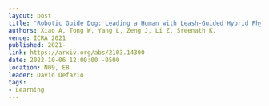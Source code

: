 ```yaml
---
layout: post
title: "Robotic Guide Dog: Leading a Human with Leash-Guided Hybrid Physical Interaction"
authors: Xiao A, Tong W, Yang L, Zeng J, Li Z, Sreenath K.
venue: ICRA 2021
published: 2021-
link: https://arxiv.org/abs/2103.14300
date: 2022-10-06 12:00:00 -0500
location: N09, EB
leader: David Defazio
tags:
- Learning
---
```

